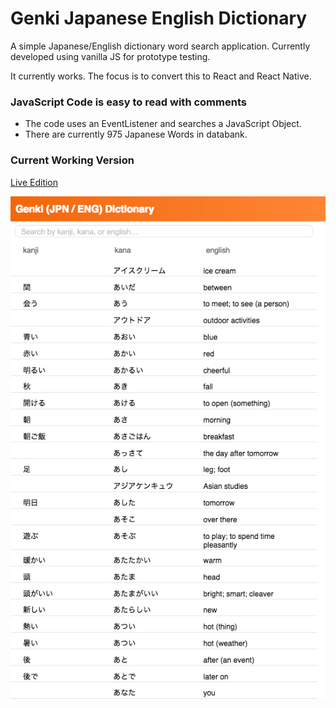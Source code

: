 # Genki Japanese English Dictionary

A simple Japanese/English dictionary word search application. Currently developed using vanilla JS for prototype testing. 

It currently works. The focus is to convert this to React and React Native.

### JavaScript Code is easy to read with comments

- The code uses an EventListener and searches a JavaScript Object.
- There are currently 975 Japanese Words in databank.

### Current Working Version

[Live Edition](https://linuxsandbox.coleman.edu/~ad660252086/learngenki/search/)

<img src="screenshot-2018.png"/>